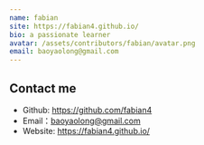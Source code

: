 ```yaml
---
name: fabian
site: https://fabian4.github.io/
bio: a passionate learner
avatar: /assets/contributors/fabian/avatar.png
email: baoyaolong@gmail.com
---
```


## Contact me

- Github: <https://github.com/fabian4>
- Email：<baoyaolong@gmail.com>
- Website: <https://fabian4.github.io/>
